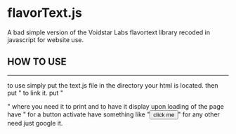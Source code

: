 # flavorText.js
A bad simple version of the Voidstar Labs flavortext library recoded in javascript for website use. 
## HOW TO USE
***
to use simply put the text.js file in the directory your html is located. 
then put "<script src="text.js"></script> to link it. put "<p id="output">" where you need it to print and to have it display upon loading of the page have "<body onload="displayPhrase();"></body> for a button activate have something like "<button onclick="displayPhrase();">click me</button>" for any other need just google it.
